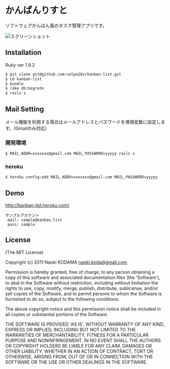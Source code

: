# かんばんりすと

ソフトウェアかんばん風のタスク管理アプリです。

![スクリーンショット](https://dl.dropboxusercontent.com/u/1215986/kanban-list.png)

## Installation

Ruby ver 1.9.2

```bash
$ git clone git@github.com:volpe28v/kanban-list.git
$ cd kanban-list
$ bundle
$ rake db:migrate
$ rails s
```

## Mail Setting

メール機能を利用する場合はメールアドレスとパスワードを環境変数に設定します。(Gmailのみ対応)
### 開発環境
```bash
$ MAIL_ADDR=xxxxxxx@gmail.com MAIL_PASSWORD=yyyyy rails s
```

### heroku
```bash
$ heroku config:add MAIL_ADDR=xxxxxxx@gmail.com MAIL_PASSWORD=yyyyy
```
## Demo
http://kanban-list.heroku.com/

```
サンプルアカウント
 mail: sample@kanban.list
 pass: sample
```

## License
(The MIT License)

Copyright (c) 2011 Naoki KODAMA <naoki.koda@gmail.com>

Permission is hereby granted, free of charge, to any person obtaining a copy of this software and associated documentation files (the 'Software'), to deal in the Software without restriction, including without limitation the rights to use, copy, modify, merge, publish, distribute, sublicense, and/or sell copies of the Software, and to permit persons to whom the Software is furnished to do so, subject to the following conditions:

The above copyright notice and this permission notice shall be included in all copies or substantial portions of the Software.

THE SOFTWARE IS PROVIDED 'AS IS', WITHOUT WARRANTY OF ANY KIND, EXPRESS OR IMPLIED, INCLUDING BUT NOT LIMITED TO THE WARRANTIES OF MERCHANTABILITY, FITNESS FOR A PARTICULAR PURPOSE AND NONINFRINGEMENT. IN NO EVENT SHALL THE AUTHORS OR COPYRIGHT HOLDERS BE LIABLE FOR ANY CLAIM, DAMAGES OR OTHER LIABILITY, WHETHER IN AN ACTION OF CONTRACT, TORT OR OTHERWISE, ARISING FROM, OUT OF OR IN CONNECTION WITH THE SOFTWARE OR THE USE OR OTHER DEALINGS IN THE SOFTWARE.

